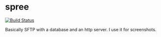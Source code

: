 # spree
[![Build Status](https://travis-ci.org/ralfonso/spree.svg?branch=master)](https://travis-ci.org/ralfonso/spree)

Basically SFTP with a database and an http server. I use it for screenshots.
